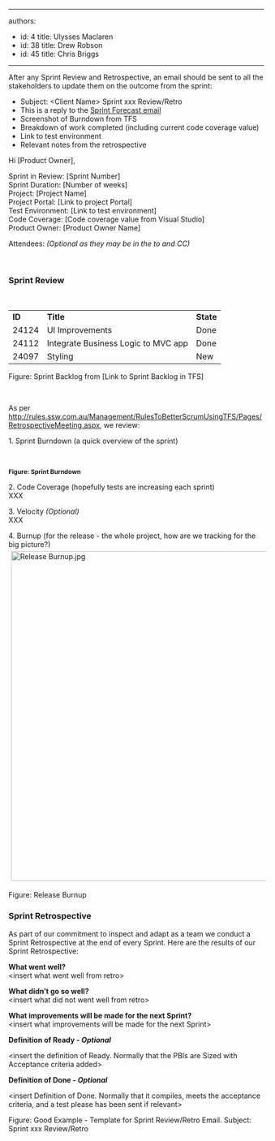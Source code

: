 

---
authors:
  - id: 4
    title: Ulysses Maclaren
  - id: 38
    title: Drew Robson
  - id: 45
    title: Chris Briggs
---




<span class='intro'> After any Sprint Review and Retrospective, an email should be sent to all the stakeholders to update them on the outcome from the sprint&#58; </span>

<ul><li>Subject&#58; &lt;Client Name&gt; Sprint xxx Review/Retro </li><li>This is a reply to the 
      <a href="/Management/RulesToBetterScrumUsingTFS/Pages/Do-you-have-a-Sprint-Contract-aka-The-deal-between-the-Product-Owner-and-Team.aspx">Sprint Forecast email </a></li><li>Screenshot of Burndown from TFS</li><li>Breakdown of work completed (including current code coverage value)</li><li>Link to test environment </li><li>Relevant notes from the retrospective</li></ul><div class="greyBox"><p>Hi [Product Owner], </p><p>Sprint in Review&#58; [Sprint Number] 
      <br>Sprint Duration&#58; [Number of weeks] 
      <br>Project&#58; [Project Name] 
      <br>Project Portal&#58; [Link to project Portal]<br>Test Environment&#58; [Link to test environment]<br>Code Coverage&#58; [Code coverage value from Visual Studio]<br>Product Owner&#58; [Product Owner Name] </p><p>Attendees&#58; 
      <em>(Optional as they may be in the to and CC)</em></p><p>&#160;</p><h3 class="ssw15-rteElement-H3">Sprint Review</h3><p>&#160;</p><table><tbody><tr><td> 
               <strong>ID</strong></td><td> 
               <strong>Title</strong></td><td> 
               <strong>State</strong></td></tr><tr><td>24124</td><td>UI Improvements</td><td>Done</td></tr><tr><td>24112</td><td>Integrate Business Logic to MVC app</td><td>Done</td></tr><tr><td>24097</td><td>Styling</td><td>New</td></tr></tbody></table> 
   <span class="ms-rteCustom-FigureNormal">Figure&#58; Sprint Backlog from [Link to Sprint Backlog in TFS]</span> 
   <p>&#160;</p><p>As per 
      <a href="/Management/RulesToBetterScrumUsingTFS/Pages/RetrospectiveMeeting.aspx">http&#58;//rules.ssw.com.au/Management/RulesToBetterScrumUsingTFS/Pages/RetrospectiveMeeting.aspx</a>, we review&#58;</p><p>1. Sprint Burndown (a quick overview of the sprint)</p><p> 
      <img src="/Management/RulesToBetterScrumUsingTFS/PublishingImages/burndown.JPG" alt="" style="margin&#58;5px;" />&#160;</p><p> 
      <strong style="font-size&#58;12px;">Figure&#58; Sprint Burndown</strong></p><p>2. Code Coverage (hopefully tests are increasing each sprint)<br>XXX</p><p>3. Velocity 
      <em>(Optional)</em><br>XXX</p><p>4. Burnup (for the release - the whole project, how are we tracking for the big picture?)<br><img alt="Release Burnup.jpg" src="/Management/RulesToBetterScrumUsingTFS/SiteAssets/Pages/Do-you-create-a-Sprint-Review-email/Release%20Burnup.jpg" style="margin&#58;5px;width&#58;650px;" /></p>
   <span class="ms-rteCustom-FigureNormal">Figure&#58; Release Burnup</span>
   <h3 class="ssw15-rteElement-H3">Sprint Retrospective</h3><p>As part of our commitment to inspect and adapt as a team we conduct a Sprint Retrospective at the end of every Sprint. Here are the results of our Sprint Retrospective&#58;</p><p><strong>What went well?</strong><br>&lt;insert what went well from retro&gt;</p><p><strong>What didn’t go so well?</strong><br>&lt;insert what did not went well from retro&gt;</p><p><strong>What improvements will be made for the next Sprint?</strong><br>&lt;insert what improvements will be made for the next Sprint&gt;</p><p><strong>Definition of Ready </strong><em><strong>- Optional</strong></em></p><p>&lt;insert the definition of Ready. Normally that the PBIs are Sized with Acceptance criteria added&gt;</p><p><strong>Definition of Done </strong><em><strong>- Optional</strong></em></p><p>&lt;insert Definition of Done. Normally that it compiles, meets the acceptance criteria, and a test please has been sent if relevant&gt;</p></div>
<span class="ms-rteCustom-FigureNormal">Figure&#58; Good Example - Template for Sprint Review/Retro Email. Subject&#58; Sprint xxx Review/Retro</span>


